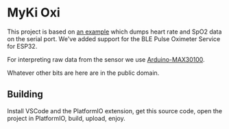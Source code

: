 # MyKi Oxi

This project is based on [an example](http://www.esp32learning.com/code/esp32-and-max30100-heart-rate-monitor-sensor.php)
which dumps heart rate and SpO2 data on the serial port. We've added
support for the BLE Pulse Oximeter Service for ESP32.

For interpreting raw data from the sensor we use
[Arduino-MAX30100](https://github.com/oxullo/Arduino-MAX30100/).

Whatever other bits are here are in the public domain.

## Building

Install VSCode and the PlatformIO extension, get this source code,
open the project in PlatformIO, build, upload, enjoy.